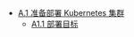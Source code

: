 [1]: A.1.ready-to-deploy-kubernetes-cluster.md
[2]: A.1.1.deploy-target.md

* [A.1 准备部署 Kubernetes 集群][1]
   * [A1.1 部署目标][2]
